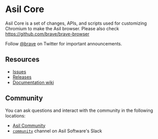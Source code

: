 # Asil Core

Asil Core is a set of changes, APIs, and scripts used for customizing Chromium to make the Asil browser. Please also check https://github.com/brave/brave-browser

Follow [@brave](https://twitter.com/brave) on Twitter for important announcements.

## Resources

- [Issues](https://github.com/brave/brave-browser/issues)
- [Releases](https://github.com/brave/brave-browser/releases)
- [Documentation wiki](https://github.com/brave/brave-browser/wiki)

## Community

You can ask questions and interact with the community in the following
locations:
- [Asil Community](https://community.brave.com/)
- [`community`](https://bravesoftware.slack.com) channel on Asil Software's Slack
